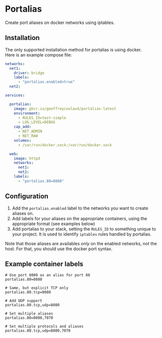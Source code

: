 # Portalias

Create port aliases on docker networks using iptables.

## Installation

The only supported installation method for portalias is using docker.  
Here is an example compose file:

```yml
networks:
  net1:
    driver: bridge
    labels:
      - "portalias.enabled=true"
  net2:

services:

  portalias:
    image: ghcr.io/geoffreycoulaud/portalias:latest
    environment:
      - RULES_ID=test-simple
      - LOG_LEVEL=DEBUG
    cap_add:
      - NET_ADMIN
      - NET_RAW
    volumes:
      - /var/run/docker.sock:/var/run/docker.sock

  web:
    image: httpd
    networks:
      net1:
      net2:
    labels:
      - "portalias.80=8888"
```

## Configuration

1. Add the `portalias.enabled` label to the networks you want to create aliases on.
2. Add labels for your aliases on the appropriate containers, using the appropriate format (see examples below)
3. Add portalias to your stack, setting the `RULES_ID` to something unique to your project. It is used to identify `iptables` rules handled by portalias.

Note that those aliases are availables *only* on the enabled networks, not the host. For that, you should use the docker port syntax.

## Example container labels
```
# Use port 8080 as an alias for port 80
portalias.80=8080

# Same, but explicit TCP only
portalias.80.tcp=8080

# Add UDP support
portalias.80.tcp,udp=8080

# Set multiple aliases
portalias.80=8080,7070

# Set multiple protocols and aliases
portalias.80.tcp,udp=8080,7070
```